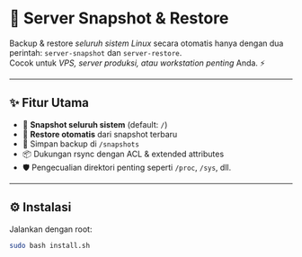 # 🧊 Server Snapshot & Restore

Backup & restore *seluruh sistem Linux* secara otomatis hanya dengan dua perintah: `server-snapshot` dan `server-restore`.  
Cocok untuk *VPS, server produksi, atau workstation penting* Anda. ⚡

---

## ✨ Fitur Utama

- 🔁 **Snapshot seluruh sistem** (default: `/`)
- 🔄 **Restore otomatis** dari snapshot terbaru
- 📁 Simpan backup di `/snapshots`
- 📦 Dukungan rsync dengan ACL & extended attributes
- 🛡️ Pengecualian direktori penting seperti `/proc`, `/sys`, dll.

---

## ⚙️ Instalasi

Jalankan dengan root:

```bash
sudo bash install.sh
